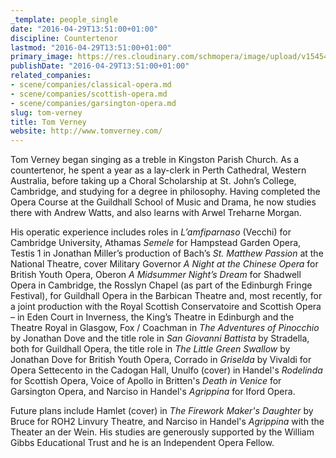 ```yaml
---
_template: people_single
date: "2016-04-29T13:51:00+01:00"
discipline: Countertenor
lastmod: "2016-04-29T13:51:00+01:00"
primary_image: https://res.cloudinary.com/schmopera/image/upload/v1545409169/media/webhook-uploads/1461934175766/2016-04-29---Tom-Verney.jpg.jpg
publishDate: "2016-04-29T13:51:00+01:00"
related_companies:
- scene/companies/classical-opera.md
- scene/companies/scottish-opera.md
- scene/companies/garsington-opera.md
slug: tom-verney
title: Tom Verney
website: http://www.tomverney.com/
---
```


Tom Verney began singing as a treble in Kingston Parish Church.  As a countertenor, he spent a year as a lay-clerk in Perth Cathedral, Western Australia, before taking up a Choral Scholarship at St. John’s College, Cambridge, and studying for a degree in philosophy.  Having completed the Opera Course at the Guildhall School of Music and Drama, he now studies there with Andrew Watts, and also learns with Arwel Treharne Morgan.
 
His operatic experience includes roles in *L’amfiparnaso* (Vecchi) for Cambridge University, Athamas *Semele* for Hampstead Garden Opera, Testis 1 in Jonathan Miller’s production of Bach’s *St. Matthew Passion* at the National Theatre, cover Military Governor *A Night at the Chinese Opera* for British Youth Opera, Oberon *A Midsummer Night’s Dream* for Shadwell Opera in Cambridge, the Rosslyn Chapel (as part of the Edinburgh Fringe Festival), for Guildhall Opera in the Barbican Theatre and, most recently, for a joint production with the Royal Scottish Conservatoire and Scottish Opera – in Eden Court in Inverness, the King’s Theatre in Edinburgh and the Theatre Royal in Glasgow, Fox / Coachman in *The Adventures of Pinocchio* by Jonathan Dove and the title role in *San Giovanni Battista* by Stradella, both for Guildhall Opera, the title role in *The Little Green Swallow* by Jonathan Dove for British Youth Opera, Corrado in *Griselda* by Vivaldi for Opera Settecento in the Cadogan Hall, Unulfo (cover) in Handel's *Rodelinda* for Scottish Opera, Voice of Apollo in Britten's *Death in Venice* for Garsington Opera, and Narciso in Handel's *Agrippina* for Iford Opera. 

Future plans include Hamlet (cover) in *The Firework Maker's Daughter* by Bruce for ROH2 Linvury Theatre, and Narciso in Handel's *Agrippina* with the Theater an der Wein. His studies are generously supported by the William Gibbs Educational Trust and he is an Independent Opera Fellow. 

